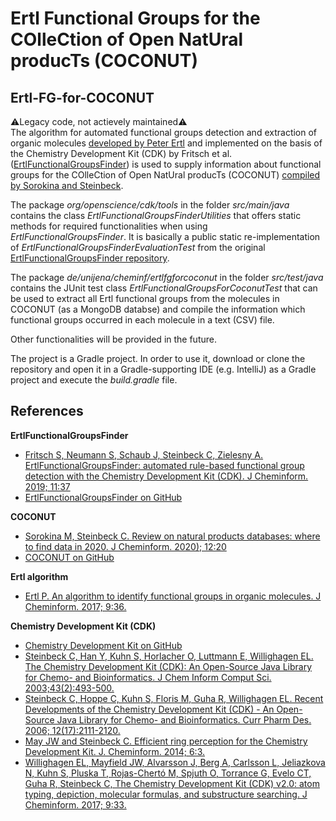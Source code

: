 # Ertl Functional Groups for the COlleCtion of Open NatUral producTs (COCONUT)
## Ertl-FG-for-COCONUT
:warning:Legacy code, not actievely maintained:warning:
<br>The algorithm for automated functional groups detection and extraction of organic molecules 
[developed by Peter Ertl](https://doi.org/10.1186/s13321-017-0225-z) and implemented on the basis of the 
Chemistry Development Kit (CDK) by Fritsch et al. ([ErtlFunctionalGroupsFinder](https://doi.org/10.1186/s13321-019-0361-8)) 
is used to supply information about functional groups for the COlleCtion of Open NatUral producTs (COCONUT) [compiled 
by Sorokina and Steinbeck](https://www.preprints.org/manuscript/201912.0332/v1).

The package <i>org/openscience/cdk/tools</i> in the folder <i>src/main/java</i> contains the class 
<i>ErtlFunctionalGroupsFinderUtilities</i> that offers static methods for required functionalities when using 
<i>ErtlFunctionalGroupsFinder</i>. It is basically a public static re-implementation of 
<i>ErtlFunctionalGroupsFinderEvaluationTest</i> from the original 
[ErtlFunctionalGroupsFinder repository](https://www.github.com/zielesny/ErtlFunctionalGroupsFinder).

The package <i>de/unijena/cheminf/ertlfgforcoconut</i> in the folder <i>src/test/java</i> contains the JUnit test class
<i>ErtlFunctionalGroupsForCoconutTest</i> that can be used to extract all Ertl functional groups from the molecules in 
COCONUT (as a MongoDB databse) and compile the information which functional groups occurred in each molecule in a text 
(CSV) file.

Other functionalities will be provided in the future.

The project is a Gradle project. In order to use it, download or clone the repository and open it in a Gradle-supporting 
IDE (e.g. IntelliJ) as a Gradle project and execute the <i>build.gradle</i> file.

## References
**ErtlFunctionalGroupsFinder**
* [Fritsch S, Neumann S, Schaub J, Steinbeck C, Zielesny A. ErtlFunctionalGroupsFinder: automated rule-based functional group detection with the Chemistry Development Kit (CDK). J Cheminform. 2019; 11:37](https://doi.org/10.1186/s13321-019-0361-8)
* [ErtlFunctionalGroupsFinder on GitHub](https://www.github.com/zielesny/ErtlFunctionalGroupsFinder)

**COCONUT**
* [Sorokina M, Steinbeck C. Review on natural products databases: where to find data in 2020. J Cheminform. 2020); 12:20](https://doi.org/10.1186/s13321-020-00424-9)
* [COCONUT on GitHub](https://github.com/mSorok/COCONUT)

**Ertl algorithm**
* [Ertl P. An algorithm to identify functional groups in organic molecules. J Cheminform. 2017; 9:36.](https://doi.org/10.1186/s13321-017-0225-z)

**Chemistry Development Kit (CDK)**
* [Chemistry Development Kit on GitHub](https://cdk.github.io/)
* [Steinbeck C, Han Y, Kuhn S, Horlacher O, Luttmann E, Willighagen EL. The Chemistry Development Kit (CDK): An Open-Source Java Library for Chemo- and Bioinformatics. J Chem Inform Comput Sci. 2003;43(2):493-500.](https://dx.doi.org/10.1021%2Fci025584y)
* [Steinbeck C, Hoppe C, Kuhn S, Floris M, Guha R, Willighagen EL. Recent Developments of the Chemistry Development Kit (CDK) - An Open-Source Java Library for Chemo- and Bioinformatics. Curr Pharm Des. 2006; 12(17):2111-2120.](https://doi.org/10.2174/138161206777585274)
* [May JW and Steinbeck C. Efficient ring perception for the Chemistry Development Kit. J. Cheminform. 2014; 6:3.](https://dx.doi.org/10.1186%2F1758-2946-6-3)
* [Willighagen EL, Mayfield JW, Alvarsson J, Berg A, Carlsson L, Jeliazkova N, Kuhn S, Pluska T, Rojas-Chertó M, Spjuth O, Torrance G, Evelo CT, Guha R, Steinbeck C, The Chemistry Development Kit (CDK) v2.0: atom typing, depiction, molecular formulas, and substructure searching. J Cheminform. 2017; 9:33.](https://doi.org/10.1186/s13321-017-0220-4)
